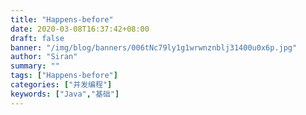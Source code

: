 ```yaml
---
title: "Happens-before"
date: 2020-03-08T16:37:42+08:00
draft: false
banner: "/img/blog/banners/006tNc79ly1g1wrwnznblj31400u0x6p.jpg"
author: "Siran"
summary: ""
tags: ["Happens-before"]
categories: ["并发编程"]
keywords: ["Java","基础"]
---
```

